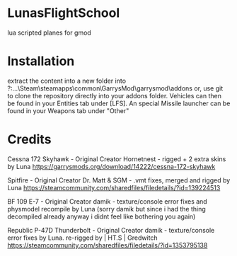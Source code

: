 # LunasFlightSchool
lua scripted planes for gmod

# Installation
extract the content into a new folder into ?:\...\Steam\steamapps\common\GarrysMod\garrysmod\addons
or, use git to clone the repository directly into your addons folder.
Vehicles can then be found in your Entities tab under [LFS]. An special Missile launcher can be found in your Weapons tab under "Other"

# Credits
Cessna 172 Skyhawk - Original Creator Hornetnest - rigged + 2 extra skins by Luna
https://garrysmods.org/download/14222/cessna-172-skyhawk

Spitfire - Original Creator Dr. Matt & SGM - .vmt fixes, merged and rigged by Luna
https://steamcommunity.com/sharedfiles/filedetails/?id=139224513

BF 109 E-7 - Original Creator damik - texture/console error fixes and physmodel recompile by Luna (sorry damik but since i had the thing decompiled already anyway i didnt feel like bothering you again)

Republic P-47D Thunderbolt - Original Creator damik - texture/console error fixes by Luna. re-rigged by | HT.S | Gredwitch
https://steamcommunity.com/sharedfiles/filedetails/?id=1353795138
